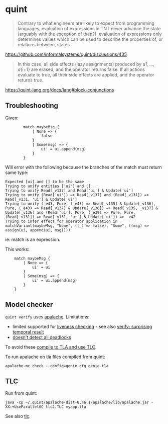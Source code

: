# quint

> Contrary to what engineers are likely to expect from programming languages, evaluation of expressions in TNT never advance the state (arguably with the exception of then?): evaluation of expressions only determines values which can be used to describe the properties of, or relations between, states.

https://github.com/informalsystems/quint/discussions/435

> In this case, all side effects (lazy assignments) produced by a*1, ..., a*{i+1} are erased, and the operator returns false. If all actions evaluate to true, all their side effects are applied, and the operator returns true.

https://quint-lang.org/docs/lang#block-conjunctions

## Troubleshooting

Given:

```
        match maybeMsg {
            | None => {
                false
            }
            | Some(msg) => {
                ui' = ui.append(msg)
            }
        }
```

Will error with the following because the branches of the match must return same type:

```
Expected [ui] and [] to be the same
Trying to unify entities ['ui'] and []
Trying to unify Read[_v137] and Read['ui'] & Update['ui']
Trying to unify (Read['ui']) => Read[_v137] and (Read[_v131]) => Read[_v131, 'ui'] & Update['ui']
Trying to unify (_e43, Pure, (_e43) => Read[_v135] & Update[_v136], Pure, (_e43) => Read[_v137] & Update[_v136]) => Read[_v135, _v137] & Update[_v136] and (Read['ui'], Pure, (_e39) => Pure, Pure, (Read[_v131]) => Read[_v131, 'ui'] & Update['ui']) => _e42
Trying to infer effect for operator application in matchVariant(maybeMsg, "None", ((_) => false), "Some", ((msg) => assign(ui, append(ui, msg))))
```

ie: match is an expression.

This works:

```
    match maybeMsg {
        | None => {
            ui' = ui
        }
        | Some(msg) => {
            ui' = ui.append(msg)
        }
    }
```

## Model checker

`quint verify` uses [apalache](https://github.com/apalache-mc/apalache). Limitations:

- limited supported for [liveness checking](https://github.com/apalache-mc/apalache/issues/488) - see also [verify: surprising temporal result](https://github.com/informalsystems/quint/issues/1501)
- [doesn't detect all deadlocks](https://github.com/apalache-mc/apalache/issues/711)

To avoid these [compile to TLA and use TLC](https://github.com/informalsystems/quint/issues/1424).

To run apalache on tla files compiled from quint:

```
apalache-mc check --config=genie.cfg genie.tla
```

## TLC

Run from quint:

```
java -cp ~/.quint/apalache-dist-0.46.1/apalache/lib/apalache.jar -XX:+UseParallelGC tlc2.TLC myapp.tla
```

See also [tlc](tlc.md).

